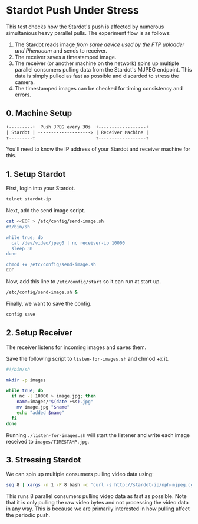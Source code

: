 # Stardot Push Under Stress

This test checks how the Stardot's push is affected by numerous simultanious heavy parallel pulls. The experiment flow is as follows:

1. The Stardot reads image _from same device used by the FTP uploader and Phenocam_ and sends to receiver.
2. The receiver saves a timestamped image.
3. The receiver (or another machine on the network) spins up multiple parallel consumers pulling data from the Stardot's MJPEG endpoint. This data is simply pulled as fast as possible and discarded to stress the camera.
4. The timestamped images can be checked for timing consistency and errors.

## 0. Machine Setup

```txt
+---------+  Push JPEG every 30s  +------------------+
| Stardot | --------------------> | Receiver Machine |
+---------+                       +------------------+
```

You'll need to know the IP address of your Stardot and receiver machine for this.

## 1. Setup Stardot

First, login into your Stardot.

```sh
telnet stardot-ip
```

Next, add the send image script.

```sh
cat <<EOF > /etc/config/send-image.sh
#!/bin/sh

while true; do
  cat /dev/video/jpeg0 | nc receiver-ip 10000
  sleep 30
done

chmod +x /etc/config/send-image.sh
EOF
```

Now, add this line to `/etc/config/start` so it can run at start up.

```sh
/etc/config/send-image.sh &
```

Finally, we want to save the config.

```sh
config save
```

## 2. Setup Receiver

The receiver listens for incoming images and saves them.

Save the following script to `listen-for-images.sh` and chmod +x it.

```sh
#!/bin/sh

mkdir -p images

while true; do
  if nc -l 10000 > image.jpg; then
    name=images/"$(date +%s).jpg"
    mv image.jpg "$name"
    echo "added $name"
  fi
done
```

Running `./listen-for-images.sh` will start the listener and write each image received to `images/TIMESTAMP.jpg`.

## 3. Stressing Stardot

We can spin up multiple consumers pulling video data using:

```sh
seq 8 | xargs -n 1 -P 8 bash -c 'curl -s http://stardot-ip/nph-mjpeg.cgi > /dev/null'
```

This runs 8 parallel consumers pulling video data as fast as possible. Note that it is only pulling the raw video bytes and not processing the video data in any way. This is because we are primarily interested in how pulling affect the periodic push.
